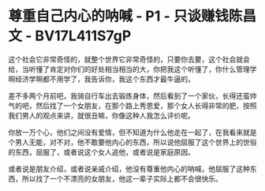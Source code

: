 # 尊重自己内心的呐喊 - P1 - 只谈赚钱陈昌文 - BV17L411S7gP

这个社会它非常奇怪的，就整个世界它非常奇怪的，只要你去要，这个社会就会给，当听懂了肯定对你们的好处相当相当的大，你把我这个听懂了，你什么管理学啊经济学啊都不用学了，我告诉你，我这个东西才最牛逼的。

差不多两个月前吧，我骑自行车出去锻炼身体，然后看到了一个家伙，长得还蛮帅气的吧，然后找了一个女朋友，在那个路上秀恩爱，那个女人长得非常的肥，按照我们男人的观点来讲，就很丑嘛，你像这种人我怎么评价呢。

你放一万个心，他们之间没有爱情，但不知道为什么他走在一起了，在我看来就是个男人无能，对不对，他不敢要他内心的东西，所以说他屈服了这个世界上的世俗的东西，屈服了，或者说这个女人追他，或者说是家庭原因。

或者说是朋友介绍，或者说亲戚介绍，他没有尊重他内心的呐喊，他屈服了这种东西，所以找了一个不漂亮的女朋友，他这一辈子实际上都不会很快乐。

